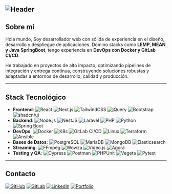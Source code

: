 ![Header](https://ralf02.github.io/banner.jpg)
---

## Sobre mí

Hola mundo, Soy desarrollador web con sólida de experiencia en el diseño, desarrollo y despliegue de aplicaciones. Domino stacks como **LEMP, MEAN y Java SpringBoot**, tengo experiencia en **DevOps con Docker y GitLab CI/CD**.

He trabajado en proyectos de alto impacto, optimizando pipelines de integración y entrega continua, construyendo soluciones robustas y adaptadas a entornos de desarrollo, calidad y producción.

---

## Stack Tecnológico

- **Frontend**: ![React](https://img.shields.io/badge/React-61DAFB?style=flat-square&logo=react&logoColor=black)
![Next.js](https://img.shields.io/badge/Next.js-000000?style=flat-square&logo=next.js&logoColor=white)
![TailwindCSS](https://img.shields.io/badge/Tailwind_CSS-38B2AC?style=flat-square&logo=tailwind-css&logoColor=white)
![jQuery](https://img.shields.io/badge/jQuery-0769AD?style=flat-square&logo=jquery&logoColor=white)
![Bootstrap](https://img.shields.io/badge/Bootstrap-7952B3?style=flat-square&logo=bootstrap&logoColor=white)
![shadcn/ui](https://img.shields.io/badge/shadcn/ui-000000?style=flat-square&logo=react&logoColor=white)
- **Backend**: ![Node.js](https://img.shields.io/badge/Node.js-339933?style=flat-square&logo=node.js&logoColor=white)
![NestJS](https://img.shields.io/badge/NestJS-E0234E?style=flat-square&logo=nestjs&logoColor=white)
![Laravel](https://img.shields.io/badge/Laravel-FF2D20?style=flat-square&logo=laravel&logoColor=white)
![PHP](https://img.shields.io/badge/PHP-777BB4?style=flat-square&logo=php&logoColor=white)
![Python](https://img.shields.io/badge/Python-3776AB?style=flat-square&logo=python&logoColor=white)
![Spring Boot](https://img.shields.io/badge/Spring_Boot-6DB33F?style=flat-square&logo=spring-boot&logoColor=white)
- **DevOps**: ![Docker](https://img.shields.io/badge/Docker-2496ED?style=flat-square&logo=docker&logoColor=white)
![K8s](https://img.shields.io/badge/K8s-326CE5?style=flat-square&logo=kubernetes&logoColor=white)
![GitLab CI/CD](https://img.shields.io/badge/GitLab_CI/CD-FC6D26?style=flat-square&logo=gitlab&logoColor=white)
![Linux](https://img.shields.io/badge/Linux-FCC624?style=flat-square&logo=linux&logoColor=black)
![Terraform](https://img.shields.io/badge/Terraform-7B42BC?style=flat-square&logo=terraform&logoColor=white)
![Ansible](https://img.shields.io/badge/Ansible-000000?style=flat-square&logo=ansible&logoColor=white)
- **Bases de Datos**: ![PostgreSQL](https://img.shields.io/badge/PostgreSQL-4169E1?style=flat-square&logo=postgresql&logoColor=white)
![MariaDB](https://img.shields.io/badge/MariaDB-003545?style=flat-square&logo=mariadb&logoColor=white)
![MongoDB](https://img.shields.io/badge/MongoDB-47A248?style=flat-square&logo=mongodb&logoColor=white)
![Elasticsearch](https://img.shields.io/badge/Elasticsearch-005571?style=flat-square&logo=elasticsearch&logoColor=white)
- **Streaming**: ![FFmpeg](https://img.shields.io/badge/FFmpeg-007808?style=flat-square&logo=ffmpeg&logoColor=white)
![Wowza](https://img.shields.io/badge/Wowza-FF6600?style=flat-square&logo=wowza&logoColor=white)
![Video.js](https://img.shields.io/badge/Video.js-0AB1F2?style=flat-square&logo=video.js&logoColor=white)
![Agora](https://img.shields.io/badge/Agora-099DFD?style=flat-square&logo=agora&logoColor=white)
- **Testing y QA**: ![Cypress](https://img.shields.io/badge/Cypress-17202C?style=flat-square&logo=cypress&logoColor=white)
![Postman](https://img.shields.io/badge/Postman-FF6C37?style=flat-square&logo=postman&logoColor=white)
![PHPUnit](https://img.shields.io/badge/PHPUnit-3C6EB4?style=flat-square&logo=php&logoColor=white)
![Vegeta](https://img.shields.io/badge/Vegeta-00D8FF?style=flat-square&logo=go&logoColor=white)
![Pytest](https://img.shields.io/badge/Pytest-0A9EDC?style=flat-square&logo=pytest&logoColor=white)

---

## Contacto

[![GitHub](https://img.shields.io/badge/GitHub-ralf02-181717?style=flat-square&logo=github&logoColor=white)](https://github.com/ralf02)
[![GitLab](https://img.shields.io/badge/GitLab-ralf02-FC6D26?style=flat-square&logo=gitlab&logoColor=white)](https://gitlab.com/ralf02)
[![LinkedIn](https://img.shields.io/badge/LinkedIn-rafiko-0A66C2?style=flat-square&logo=linkedin&logoColor=white)](https://linkedin.com/in/rafiko)
[![Portfolio](https://img.shields.io/badge/Portfolio-ralf02.github.io-4285F4?style=flat-square&logo=globe&logoColor=white)](https://ralf02.github.io)
